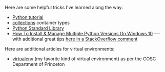 Here are some helpful tricks I've learned along the way:
- [Python tutorial](https://docs.python.org/3/tutorial/index.html)
- [collections](https://docs.python.org/3/library/collections.html) container types
- [Python Standard Library](https://docs.python.org/3/library/index.html#library-index)
- [How To Install & Manage Multiple Python Versions On Windows 10](https://levelup.gitconnected.com/how-to-install-and-manage-multiple-python-versions-on-windows-10-c90098d7ba5a) --- with additional great tips [here in a StackOverflow comment](https://stackoverflow.com/a/53846889)

Here are additional articles for virtual environments:
- [virtualenv](https://csguide.cs.princeton.edu/software/virtualenv) (my favorite kind of virtual environment) as per the COSC Department of Princeton